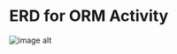 # ERD for ORM Activity

![image alt]([https://github.com/Danilopelaso-ERNI/E-commerce/blob/a9f6bf1be8725ad65ca1d10ce3e0a845606033e6/Screenshot_10-2-2025_103251_app.eraser.io.jpeg](https://github.com/Danilopelaso-ERNI/E-commerce/blob/3db3b00738c2f2f0f286c8ce6082ea615baf0ca3/Screenshot_10-2-2025_113635_app.eraser.io.jpeg))

